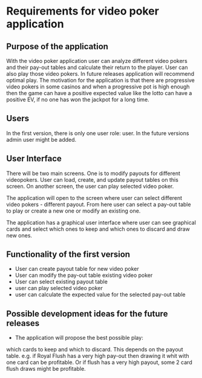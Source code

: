 # Requirements for video poker application

## Purpose of the application 

With the video poker application user can analyze different video pokers and their pay-out tables and calculate their return to the player. User can also play those video pokers.
In future releases application will recommend optimal play. The motivation for the application is that there are progressive video pokers 
in some casinos and when a progressive pot is high enough then the game can have a positive expected value like the lotto can have a positive EV, 
if no one has won the jackpot for a long time. 

## Users

In the first version, there is only one user role: user. In the future versions admin user might be added.

## User Interface

There will be two main screens. One is to modify payouts for different videopokers. User can load, create, and update payout tables on this screen. On another screen, the user can play selected video poker.

The application will open to the screen where user can select different video pokers - different payout. From here user can select a pay-out table to play or create a new one or modify an existing one.

The application has a graphical user interface where user can see graphical cards and select which ones to keep and which ones to discard and draw new ones. 

## Functionality of the first version

- User can create payout table for new video poker
- User can modify the pay-out table existing video poker
- User can select existing payout table
- user can play selected video poker
- user can calculate the expected value for the selected pay-out table 

## Possible development ideas for the future releases
- The application will propose the best possible play:

which cards to keep and which to discard. This depends on the payout table. e.g. if Royal Flush has a very high pay-out then drawing it whit with one card can be profitable. Or if flush has a very high payout, some 2 card flush draws might be profitable.
